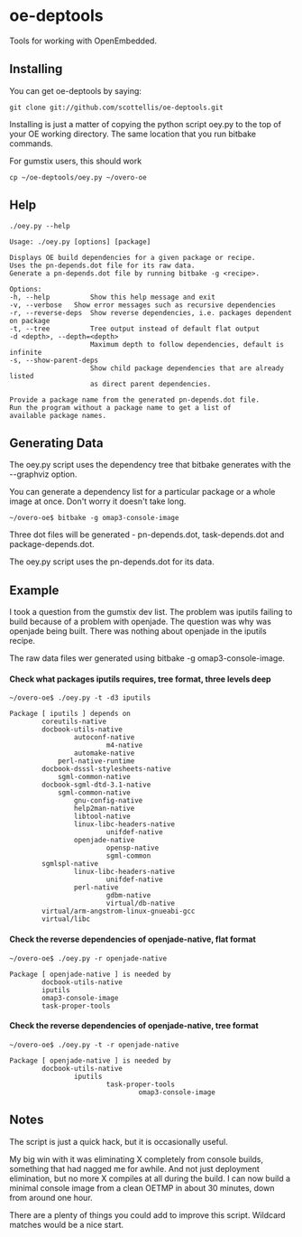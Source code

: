  oe-deptools
=============

Tools for working with OpenEmbedded.


Installing
-------

You can get oe-deptools by saying:

    git clone git://github.com/scottellis/oe-deptools.git

Installing is just a matter of copying the python script oey.py
to the top of your OE working directory. The same location that
you run bitbake commands.

For gumstix users, this should work

    cp ~/oe-deptools/oey.py ~/overo-oe


Help
-------

    ./oey.py --help

    Usage: ./oey.py [options] [package]

    Displays OE build dependencies for a given package or recipe.
    Uses the pn-depends.dot file for its raw data.
    Generate a pn-depends.dot file by running bitbake -g <recipe>.

    Options:
    -h, --help	        Show this help message and exit
    -v, --verbose	Show error messages such as recursive dependencies
    -r, --reverse-deps  Show reverse dependencies, i.e. packages dependent on package
    -t, --tree          Tree output instead of default flat output
    -d <depth>, --depth=<depth> 
                        Maximum depth to follow dependencies, default is infinite
    -s, --show-parent-deps
                        Show child package dependencies that are already listed
                        as direct parent dependencies.

    Provide a package name from the generated pn-depends.dot file.
    Run the program without a package name to get a list of
    available package names.


Generating Data
-------

The oey.py script uses the dependency tree that bitbake generates with
the --graphviz option. 

You can generate a dependency list for a particular package or a whole image
at once. Don't worry it doesn't take long.

    ~/overo-oe$ bitbake -g omap3-console-image


Three dot files will be generated - pn-depends.dot, task-depends.dot and
package-depends.dot. 

The oey.py script uses the pn-depends.dot for its data.

Example
-------

I took a question from the gumstix dev list. The problem was iputils failing
to build because of a problem with openjade. The question was why was openjade 
being built. There was nothing about openjade in the iputils recipe.

The raw data files wer generated using bitbake -g omap3-console-image.


#### Check what packages iputils requires, tree format, three levels deep

    ~/overo-oe$ ./oey.py -t -d3 iputils

    Package [ iputils ] depends on
            coreutils-native
            docbook-utils-native
                    autoconf-native
                            m4-native
                    automake-native
			    perl-native-runtime
		    docbook-dsssl-stylesheets-native
			    sgml-common-native
		    docbook-sgml-dtd-3.1-native
			    sgml-common-native
                    gnu-config-native
                    help2man-native
                    libtool-native
                    linux-libc-headers-native
                            unifdef-native
                    openjade-native
                            opensp-native
                            sgml-common
            sgmlspl-native
                    linux-libc-headers-native
                            unifdef-native
                    perl-native
                            gdbm-native
                            virtual/db-native
            virtual/arm-angstrom-linux-gnueabi-gcc
            virtual/libc

#### Check the reverse dependencies of openjade-native, flat format

    ~/overo-oe$ ./oey.py -r openjade-native

    Package [ openjade-native ] is needed by
            docbook-utils-native
            iputils
            omap3-console-image
            task-proper-tools

#### Check the reverse dependencies of openjade-native, tree format

    ~/overo-oe$ ./oey.py -t -r openjade-native

    Package [ openjade-native ] is needed by
            docbook-utils-native
                    iputils
                            task-proper-tools
                                    omap3-console-image


Notes
-------

The script is just a quick hack, but it is occasionally useful.

My big win with it was eliminating X completely from console builds, 
something that had nagged me for awhile. And not just deployment elimination, 
but no more X compiles at all during the build. I can now build a minimal
console image from a clean OETMP in about 30 minutes, down from around one
hour. 

There are a plenty of things you could add to improve this script. 
Wildcard matches would be a nice start.


